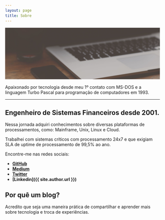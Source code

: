 ```yaml
---
layout: page
title: Sobre
---
```


![imagem macbook](/public/images/sobre_header.jpg)


Apaixonado por tecnologia desde meu 1º contato com MS-DOS e a linguagem Turbo Pascal para programação de computadores em 1993.

------

## Engenheiro de Sistemas Financeiros desde 2001.

Nessa jornada adquiri conhecimentos sobre diversas plataformas de processamentos, como: Mainframe, Unix, Linux e Cloud.

Trabalhei com sistemas críticos com processamento 24x7 e que exigiam SLA de uptime de processamento de 99,5% ao ano.



Encontre-me nas redes sociais: 

* **[GitHub](https://github.com/jrperin)**
* **[Medium](https://medium.com/@jrperin1975)**
* **[Twitter](https://twitter.com/jrperin1975)**
* **[Linkedin]({{ site.author.url }})**

## Por quê um blog?

Acredito que seja uma maneira prática de compartilhar e aprender mais sobre tecnologia e troca de experiências.


